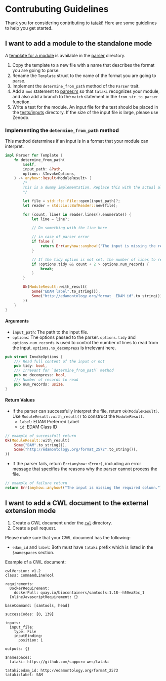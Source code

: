 # Contrubuting Guidelines

Thank you for considering contributing to [tataki](https://github.com/sapporo-wes/tataki)! Here are some guidelines to help you get started.

## I want to add a module to the standalone mode

A [template for a module](src/parser/template.rs) is available in the [parser](src/parser/) directory.

1. Copy the template to a new file with a name that describes the format you are going to parse.
2. Rename the `Template` struct to the name of the format you are going to parse.
3. Implement the `determine_from_path` method of the `Parser` trait.
4. Add a `mod` statement to [parser.rs](src/parser.rs) so that `tataki` recognizes your module, and also add a branch to the `match` statement in the `from_str_to_parser` function.
5. Write a test for the module. An input file for the test should be placed in the [tests/inputs](tests/inputs/) directory. If the size of the input file is large, please use Zenodo.

### Implementing the `determine_from_path` method

This method determines if an input is in a format that your module can interpret.

```rs
impl Parser for Template {
    fn determine_from_path(
        &self,
        input_path: &Path,
        options: &InvokeOptions,
    ) -> anyhow::Result<ModuleResult> {
        /*
        This is a dummy implementation. Replace this with the actual algorithm to determine the file format.
        */

        let file = std::fs::File::open(input_path)?;
        let reader = std::io::BufReader::new(file);

        for (count, line) in reader.lines().enumerate() {
            let line = line?;

            // Do something with the line here

            // in case of parser error
            if false {
                return Err(anyhow::anyhow!("The input is missing the required column."));
            }

            // If the tidy option is not set, the number of lines to read is limited to num_records. +2 is used as a buffer.
            if !options.tidy && count + 2 > options.num_records {
                break;
            }
        }

        Ok(ModuleResult::with_result(
            Some("EDAM label".to_string()),
            Some("http://edamontology.org/format_ EDAM id".to_string()),
        ))
    }
}
```

#### Arguments

- `input_path`: The path to the input file.
- `options`: The options passed to the parser. `options.tidy` and `options.num_records` is used to control the number of lines to read from the input. `options.no_decompress` is irrelevant here.

```rs
pub struct InvokeOptions {
    /// Read full content of the input or not
    pub tidy: bool,
    /// Irrevant for `determine_from_path` method
    pub no_decompress: bool,
    /// Number of records to read
    pub num_records: usize,
}
```

#### Return Values

- If the parser can successfully interpret the file, return `Ok(ModuleResult)`. Use `ModuleResult::with_result()` to construct the `ModuleResult`.
  - `label`: EDAM Preferred Label
  - `id`: EDAM Class ID

```rs
// example of successfull return 
Ok(ModuleResult::with_result(
    Some("BAM".to_string()),
    Some("http://edamontology.org/format_2572".to_string()),
))
```

- If the parser fails, return `Err(anyhow::Error)`, including an error message that specifies the reasons why the parser cannot process the file.

```rs
// example of failure return
return Err(anyhow::anyhow!("The input is missing the required column."));
```

## I want to add a CWL document to the external extension mode

1. Create a CWL document under the [`cwl`](cwl/) directory.
2. Create a pull request.

Please make sure that your CWL document has the following:

- `edam_id` and `label`: Both must have `tataki` prefix which is listed in the `$namespaces` section.

Example of a CWL document:

```cwl
cwlVersion: v1.2
class: CommandLineTool

requirements:
  DockerRequirement:
    dockerPull: quay.io/biocontainers/samtools:1.18--h50ea8bc_1
  InlineJavascriptRequirement: {}

baseCommand: [samtools, head]

successCodes: [0, 139]

inputs:
  input_file:
    type: File
    inputBinding:
      position: 1

outputs: {}

$namespaces:
  tataki: https://github.com/sapporo-wes/tataki
  
tataki:edam_id: http://edamontology.org/format_2573
tataki:label: SAM
```

